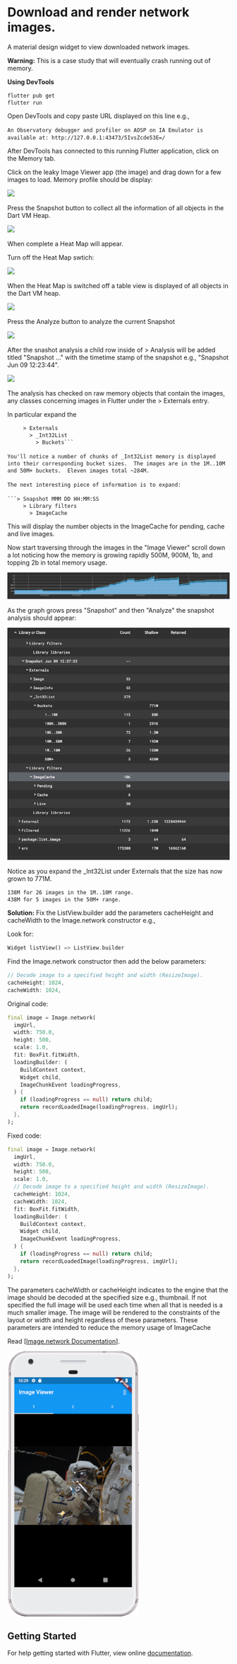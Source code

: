 # Download and render network images.

A material design widget to view downloaded network images.

**Warning:** This is a case study that will eventually crash running out of memory.

**Using DevTools**

```cd case_study/memory_leaks/images_1
flutter pub get
flutter run
```

Open DevTools and copy paste URL displayed on this line e.g.,

```An Observatory debugger and profiler on AOSP on IA Emulator is available at: http://127.0.0.1:43473/5IvsZcde53E=/```

After DevTools has connected to this running Flutter application, click on the Memory tab.

Click on the leaky Image Viewer app (the image) and drag down for a few images to load.  Memory profile should be display:

<img src="memory_startup.png" height="600em" />

Press the Snapshot button to collect all the information of all objects in the Dart VM Heap.

<img src="snapshot.png" />

When complete a Heat Map will appear.

Turn off the Heat Map swtich:

<img src="heatmap_off.png" />

When the Heat Map is switched off a table view is displayed of all objects in the Dart VM heap.

<img src="table_first.png" />

Press the Analyze button to analyze the current Snapshot

<img src="analyze.png" />

After the snashot analysis a child row inside of > Analysis will be added titled "Snapshot ..." with the timetime stamp of the snapshot e.g., "Snapshot Jun 09 12:23:44".

<img src="analysis_1.png" />

The analysis has checked on raw memory objects that contain the images, any classes concerning images in Flutter under the > Externals entry.

In particular expand the

```> Snapshot MMM DD HH:MM:SS
     > Externals
       > _Int32List
         > Buckets```
       
You'll notice a number of chunks of _Int32List memory is displayed into their corresponding bucket sizes.  The images are in the 1M..10M and 50M+ buckets.  Eleven images total ~284M.

The next interesting piece of information is to expand:

```> Snapshot MMM DD HH:MM:SS
     > Library filters
       > ImageCache
```

This will display the number objects in the ImageCache for pending, cache and live images.

Now start traversing through the images in the "Image Viewer" scroll down a lot noticing how the memory is growing rapidly 500M, 900M, 1b, and topping 2b in total memory usage.

<img src="chart_before_crash.png" />

As the graph grows press "Snapshot" and then "Analyze" the snapshot analysis should appear:

<img src="analysis_before_crash.png" />

Notice as you expand the _Int32List under Externals that the size has now grown to 771M.

```193M for seven images in the 10M..50M range.
138M for 26 images in the 1M..10M range.
438M for 5 images in the 50M+ range.
```

**Solution:** Fix the ListView.builder add the parameters cacheHeight and cacheWidth to the Image.network constructor e.g.,

Look for:
```dart
Widget listView() => ListView.builder
```
Find the Image.network constructor then add the below parameters:
```dart
// Decode image to a specified height and width (ResizeImage).
cacheHeight: 1024,
cacheWidth: 1024,
```
Original code:
```dart
final image = Image.network(
  imgUrl,
  width: 750.0,
  height: 500,
  scale: 1.0,
  fit: BoxFit.fitWidth,
  loadingBuilder: (
    BuildContext context,
    Widget child,
    ImageChunkEvent loadingProgress,
  ) {
    if (loadingProgress == null) return child;
    return recordLoadedImage(loadingProgress, imgUrl);
  },
);
```
Fixed code:
```dart
final image = Image.network(
  imgUrl,
  width: 750.0,
  height: 500,
  scale: 1.0,
  // Decode image to a specified height and width (ResizeImage).
  cacheHeight: 1024,
  cacheWidth: 1024,
  fit: BoxFit.fitWidth,
  loadingBuilder: (
    BuildContext context,
    Widget child,
    ImageChunkEvent loadingProgress,
  ) {
    if (loadingProgress == null) return child;
    return recordLoadedImage(loadingProgress, imgUrl);
  },
);
```

The parameters cacheWidth or cacheHeight indicates to the engine that the image should be decoded at the specified size e.g., thumbnail. If not specified the full image will be used each time when all that is needed is a much smaller image.  The image will be rendered to the constraints of the layout or width and height regardless of these parameters. These parameters are intended to reduce the memory usage of ImageCache

Read [[Image.network Documentation](https://api.flutter.dev/flutter/widgets/Image/Image.network.html)].

<img src="leak_app.png" height="600em" />

## Getting Started

For help getting started with Flutter, view online [documentation](http://flutter.io/).
